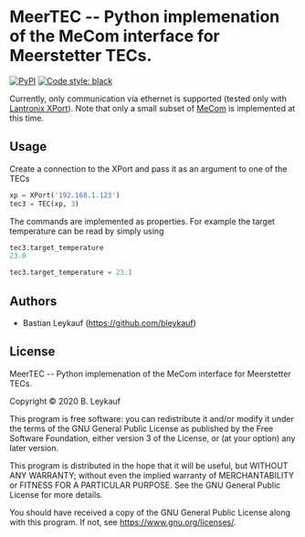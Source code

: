 # MeerTEC -- Python implemenation of the MeCom interface for Meerstetter TECs.

<!---
[![Conda](https://img.shields.io/conda/v/conda-forge/meer_tec?color=blue&label=conda-forge)](https://anaconda.org/conda-forge/meer_tec)
[![Build Status](https://travis-ci.com/bleykauf/meer_tec.svg?branch=main)](https://travis-ci.com/bleykauf/meer_tec)
[![Documentation Status](https://readthedocs.org/projects/meer_tec/badge/?version=latest)](https://meer_tec.readthedocs.io/en/latest/?badge=latest)
[![Coverage Status](https://coveralls.io/repos/github/bleykauf/meer_tec/badge.svg?branch=main)](https://coveralls.io/github/bleykauf/meer_tec?branch=main)
-->
[![PyPI](https://img.shields.io/pypi/v/meer_tec?color=blue)](https://pypi.org/project/meer_tec/)
[![Code style: black](https://img.shields.io/badge/code%20style-black-000000.svg)](https://github.com/psf/black)

Currently, only communication via ethernet is supported (tested only with [Lantronix XPort](https://www.lantronix.com/products/xport/)).
Note that only a small subset of [MeCom](https://www.meerstetter.ch/customer-center/compendium/64-tec-controller-remote-control) is implemented at this time.

## Usage

Create a connection to the XPort and pass it as an argument to one of the TECs

```python
xp = XPort('192.168.1.123')
tec3 = TEC(xp, 3)
```

The commands are implemented as properties. For example the target temperature
can be read by simply using

```python
tec3.target_temperature
23.0

tec3.target_temperature = 23.1
```



## Authors

-   Bastian Leykauf (<https://github.com/bleykauf>)

## License

MeerTEC -- Python implemenation of the MeCom interface for Meerstetter TECs.

Copyright © 2020 B. Leykauf

This program is free software: you can redistribute it and/or modify it under the terms of the GNU General Public License as published by the Free Software Foundation, either version 3 of the License, or (at your option) any later version.

This program is distributed in the hope that it will be useful, but WITHOUT ANY WARRANTY; without even the implied warranty of MERCHANTABILITY or FITNESS FOR A PARTICULAR PURPOSE. See the GNU General Public License for more details.

You should have received a copy of the GNU General Public License along with this program. If not, see <https://www.gnu.org/licenses/>.
